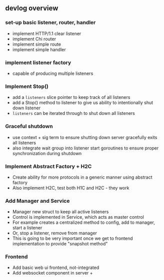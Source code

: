 ## devlog overview
### set-up basic listener, router, handler
- implement HTTP/1.1 clear listener
- implement Chi router 
- implement simple route 
- implement simple handler 

### implement listener factory
- capable of producing multiple listeners

### Implement Stop()
- add a `listeners` slice pointer to keep track of all listeners 
- add a Stop() method to listener to give us ability to intentionally shut down listener
- `listeners` can be iterated through to shut down all listeners

### Graceful shutdown
- use context + sig term to ensure shutting down server gracefully exits all listeners
- also integrate wait group into listener start goroutines to ensure proper synchronization during shutdown

### Implement Abstract Factory + H2C
- Create ability for more protocols in a generic manner using abstract factory
- Also implement H2C, test both H1C and H2C - they work

### Add Manager and Service
- Manager new struct to keep all active listeners
- Control is implemented in Service, which acts as master control
- For example creates a centralized method to config, add to manager, start a listener
- Or, stop a listener, remove from manager
- This is going to be very important once we get to frontend implementation to provide "snapshot method"

### Frontend
- Add basic web ui frontend, not-integrated
- Add websocket component in server + 